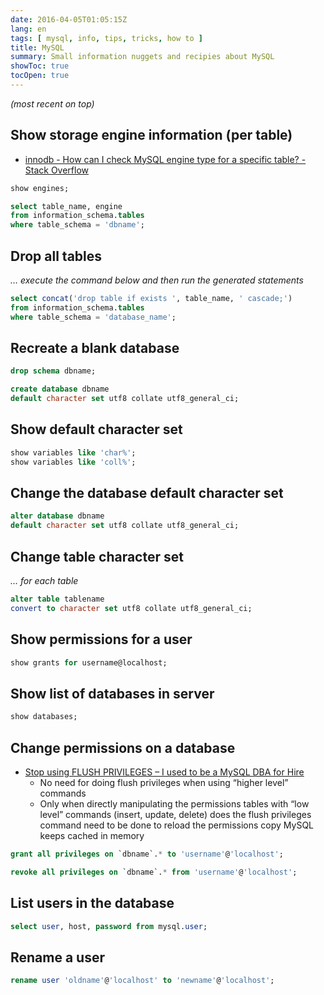 ```yaml
---
date: 2016-04-05T01:05:15Z
lang: en
tags: [ mysql, info, tips, tricks, how to ]
title: MySQL
summary: Small information nuggets and recipies about MySQL
showToc: true
tocOpen: true
---
```


*(most recent on top)*

## Show storage engine information (per table)

* [innodb - How can I check MySQL engine type for a specific table? - Stack Overflow](http://stackoverflow.com/a/4225613/1380781)

```sql
show engines;
```

```sql
select table_name, engine
from information_schema.tables
where table_schema = 'dbname';
```

## Drop all tables

*… execute the command below and then run the generated statements*

```sql
select concat('drop table if exists ', table_name, ' cascade;')
from information_schema.tables
where table_schema = 'database_name';
```

## Recreate a blank database

```sql
drop schema dbname;
```

```sql
create database dbname 
default character set utf8 collate utf8_general_ci;
```

## Show default character set

```sql
show variables like 'char%';
show variables like 'coll%';
```

## Change the database default character set

```sql
alter database dbname 
default character set utf8 collate utf8_general_ci;
```

## Change table character set

*… for each table*

```sql
alter table tablename 
convert to character set utf8 collate utf8_general_ci;
```

## Show permissions for a user

```sql
show grants for username@localhost;
```

## Show list of databases in server

```sql
show databases;
```

## Change permissions on a database

* [Stop using FLUSH PRIVILEGES – I used to be a MySQL DBA for Hire](http://dbahire.com/stop-using-flush-privileges/)
    - No need for doing flush privileges when using “higher level” commands
    - Only when directly manipulating the permissions tables with “low level” commands (insert, update, delete) does the flush privileges command need to be done to reload the permissions copy MySQL keeps cached in memory

```sql
grant all privileges on `dbname`.* to 'username'@'localhost';
```

```sql
revoke all privileges on `dbname`.* from 'username'@'localhost';
```

## List users in the database

```sql
select user, host, password from mysql.user;
```

## Rename a user

```sql
rename user 'oldname'@'localhost' to 'newname'@'localhost';
```
